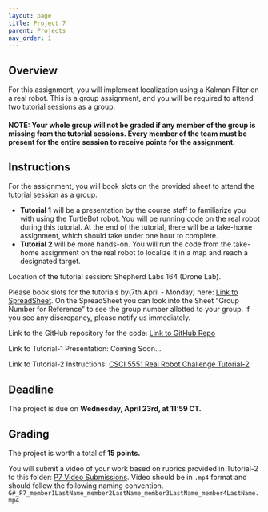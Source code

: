 ```yaml
---
layout: page
title: Project 7
parent: Projects
nav_order: 1
---
```

## Overview

For this assignment, you will implement localization using a Kalman Filter on a real robot. This is a group assignment, and you will be required to attend two tutorial sessions as a group.

#### **NOTE: Your whole group will not be graded if any member of the group is missing from the tutorial sessions. Every member of the team must be present for the entire session to receive points for the assignment.**

## Instructions

For the assignment, you will book slots on the provided sheet to attend the tutorial session as a group.

- **Tutorial 1** will be a presentation by the course staff to familiarize you with using the TurtleBot robot. You will be running code on the real robot during this tutorial. At the end of the tutorial, there will be a take-home assignment, which should take under one hour to complete.
- **Tutorial 2** will be more hands-on. You will run the code from the take-home assignment on the real robot to localize it in a map and reach a designated target.

Location of the tutorial session: Shepherd Labs 164 (Drone Lab).

Please book slots for the tutorials by(7th April - Monday) here: [Link to SpreadSheet](https://docs.google.com/spreadsheets/d/1_nmUS7nNWcHEIy5-0pB4AAezCPIQM2s7VFOI9DAms44/edit?usp=drive_link). On the SpreadSheet you can look into the Sheet “Group Number for Reference” to see the group number allotted to your group. If you see any discrepancy, please notify us immediately.

Link to the GitHub repository for the code: [Link to GitHub Repo](https://github.com/RPM-lab-UMN/real_robot_challenge)

Link to Tutorial-1 Presentation: Coming Soon...

Link to Tutorial-2 Instructions: [CSCI 5551 Real Robot Challenge Tutorial-2](https://www.notion.so/1c53531a386180fcbfcdedac34028e7d?pvs=21)

## Deadline

The project is due on **Wednesday, April 23rd, at 11:59 CT.**

## Grading

The project is worth a total of **15 points.**

You will submit a video of your work based on rubrics provided in Tutorial-2 to this folder: [P7 Video Submissions](https://drive.google.com/drive/folders/1GadsnqffcXB87HJUsPpTWw6UR_98Nxf8?usp=drive_link).
Video should be in `.mp4` format and should follow the following naming convention. `G#_P7_member1LastName_member2LastName_member3LastName_member4LastName.mp4`